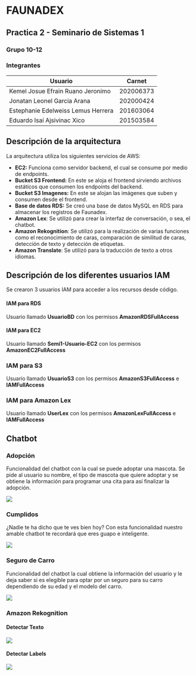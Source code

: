 # FAUNADEX

## Practica 2 - Seminario de Sistemas 1

### Grupo 10-12

### Integrantes

| Usuario | Carnet |
|----------|----------|
| Kemel Josue Efrain Ruano Jeronimo | 202006373 |
| Jonatan Leonel Garcia Arana | 202000424 |
| Estephanie Edelweiss Lemus Herrera | 201603064 |
| Eduardo Isaí Ajsivinac Xico | 201503584 |

## Descripción de la arquitectura

La arquitectura utiliza los siguientes servicios de AWS:
* **EC2:** Funciona como servidor backend, el cual se consume por medio de endpoints.
* **Bucket S3 Frontend:** En este se aloja el frontend sirviendo archivos estáticos que consumen los endpoints del backend.
* **Bucket S3 Imagenes:** En este se alojan las imágenes que suben y consumen desde el frontend.
* **Base de datos RDS:** Se creó una base de datos MySQL en RDS para almacenar los registros de Faunadex.
* **Amazon Lex**: Se utilizó para crear la interfaz de conversación, o sea, el chatbot.
* **Amazon Rekognition**: Se utilizó para la realización de varias funciones como el reconocimiento de caras, comparación de similitud de caras, detección de texto y detección de etiquetas.
* **Amazon Translate**: Se utilizó para la traducción de texto a otros idiomas.

## Descripción de los diferentes usuarios IAM

Se crearon 3 usuarios IAM para acceder a los recursos desde código.

#### IAM para RDS
Usuario llamado **UsuarioBD** con los permisos **AmazonRDSFullAccess**

#### IAM para EC2

Usuario llamado **Semi1-Usuario-EC2** con los permisos **AmazonEC2FullAccess**

### IAM para S3

Usuario llamado **UsuarioS3** con los permisos **AmazonS3FullAccess** e **IAMFullAccess**

### IAM para Amazon Lex

Usuario llamado **UserLex** con los permisos **AmazonLexFullAccess** e **IAMFullAccess**

## Chatbot

### Adopción
Funcionalidad del chatbot con la cual se puede adoptar una mascota. Se pide al usuario su nombre, el tipo de mascota que quiere adoptar y se obtiene la información para programar una cita para así finalizar la adopción.

![](https://github.com/Jona1056/GRUPO_1012_SEMI/blob/main/Practica%202/Assets/Chatbot1.jpg)

### Cumplidos
¿Nadie te ha dicho que te ves bien hoy? Con esta funcionalidad nuestro amable chatbot te recordará que eres guapo e inteligente.

![](https://github.com/Jona1056/GRUPO_1012_SEMI/blob/main/Practica%202/Assets/Chatbot2.jpg)

### Seguro de Carro
Funcionalidad del chatbot la cual obtiene la información del usuario y le deja saber si es elegible para optar por un seguro para su carro dependiendo de su edad y el modelo del carro.

![](https://github.com/Jona1056/GRUPO_1012_SEMI/blob/main/Practica%202/Assets/Chatbot3.jpg)

### Amazon Rekognition

#### Detectar Texto
![](https://github.com/Jona1056/GRUPO_1012_SEMI/blob/main/Practica%202/Images/extraerfoto.png)

#### Detectar Labels
![](https://github.com/Jona1056/GRUPO_1012_SEMI/blob/main/Practica%202/Images/tags.png)
